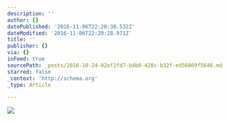 ```yaml
---
description: ''
author: []
datePublished: '2016-11-06T22:20:30.532Z'
dateModified: '2016-11-06T22:20:28.971Z'
title: ''
publisher: {}
via: {}
inFeed: true
sourcePath: _posts/2016-10-24-02ef2fd7-b4b0-428c-b32f-ed56069f5648.md
starred: false
_context: 'http://schema.org'
_type: Article

---
```

![](https://the-grid-user-content.s3-us-west-2.amazonaws.com/429120e8-f5c7-459e-9648-7c4d47f9e0d9.jpg)